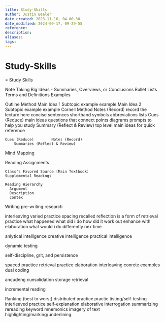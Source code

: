 ```yaml
---
title: Study-Skills
author: Justin Bealer
date_created: 2023-11-16, 04-00-30
date_modified: 2024-09-17, 09-29-55
reference: 
description: 
aliases: 
tags: 
---
```

# Study-Skills
= Study Skills

Note Taking
  Big Ideas - Summaries, Overviews, or Conclusions
  Bullet Lists
  Terms and Definitions
  Examples

  Outline Method
    Main Idea 1
      Subtopic
        example
        example
    Main Idea 2
      Subtopic
        example
        example
  Cornell Method
    Notes (Record)
      record the lecture here
      concise sentences shorthand symbols
      abbreviations
      lists
    Cues (Reduce)
      main ideas
      questions that connect points
      diagrams
      prompts to help you study
    Summary (Reflect & Review)
      top level main ideas
      for quick reference

    Cues (Reduce)        Notes (Record)
        Summaries (Reflect & Review)
  Mind Mapping

Reading Assignments

    Class's Favored Source (Main Textbook)
    Supplemental Readings

    Reading Hierarchy
      Argument
      Description
      Contex

Writing
  pre-writing
  research

interleaving varied practice
spacing recalled
reflection is a form of retrieval practice what happened what did i do how did it work out  enhance with elaboration what would i do differently nex time

anlytical intelligence
creative intelligence
practical intelligence

dynamic testing

self-discipline, grit,  and persistence

spaced practice
retrieval practice
elaboration
interleaving
conrete examples
dual coding

ancudeng cunsolidation storage retrieval

incremental reading

Ranking (best to worst)
distributed practice
practic tisting/self-testing
interleaved practice
self-explanation
elaborative interrogation
summarizing
rereading
keyword mnemonics
imagery of text
highlighting/marking/underlining
